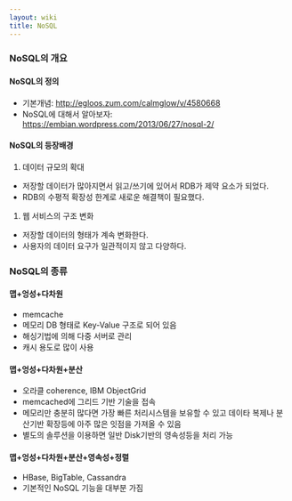 ```yaml
---
layout: wiki
title: NoSQL
---
```


### NoSQL의 개요

#### NoSQL의 정의
* 기본개념: <http://egloos.zum.com/calmglow/v/4580668>
* NoSQL에 대해서 알아보자: <https://embian.wordpress.com/2013/06/27/nosql-2/>

#### NoSQL의 등장배경
1. 데이터 규모의 확대
  - 저장할 데이터가 많아지면서 읽고/쓰기에 있어서 RDB가 제약 요소가 되었다.
  - RDB의 수평적 확장성 한계로 새로운 해결책이 필요했다.
1. 웹 서비스의 구조 변화
  - 저장할 데이터의 형태가 계속 변화한다.
  - 사용자의 데이터 요구가 일관적이지 않고 다양하다.

### NoSQL의 종류

#### 맵+엉성+다차원
* memcache
* 메모리 DB 형태로 Key-Value 구조로 되어 있음
* 해싱기법에 의해 다중 서버로 관리
* 캐시 용도로 많이 사용

#### 맵+엉성+다차원+분산
* 오라클 coherence, IBM ObjectGrid
* memcached에 그리드 기반 기술을 접속
* 메모리만 충분히 많다면 가장 빠른 처리시스템을 보유할 수 있고 데이타 복제나 분산기반 확장등에 아주 많은 잇점을 가져올 수 있음
* 별도의 솔루션을 이용하면 일반 Disk기반의 영속성등을 처리 가능

#### 맵+엉성+다차원+분산+영속성+정렬
* HBase, BigTable, Cassandra
* 기본적인 NoSQL 기능을 대부분 가짐
